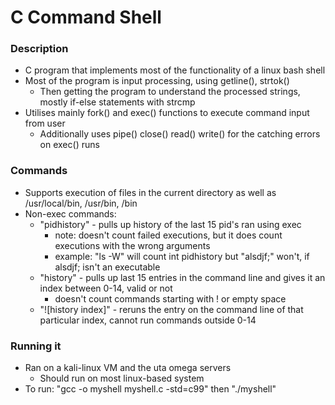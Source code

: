 # C Command Shell

### Description
- C program that implements most of the functionality of a linux bash shell
- Most of the program is input processing, using getline(), strtok()
  - Then getting the program to understand the processed strings, mostly if-else statements with strcmp
- Utilises mainly fork() and exec() functions to execute command input from user
  - Additionally uses pipe() close() read() write() for the catching errors on exec() runs

### Commands
- Supports execution of files in the current directory as well as /usr/local/bin, /usr/bin, /bin
- Non-exec commands:
  - "pidhistory" - pulls up history of the last 15 pid's ran using exec
    - note: doesn't count failed executions, but it does count executions with the wrong arguments
    - example:  "ls -W" will count int pidhistory but "alsdjf;" won't, if alsdjf; isn't an executable
  - "history" - pulls up last 15 entries in the command line and gives it an index between 0-14, valid or not
    - doesn't count commands starting with ! or empty space
  - "![history index]" - reruns the entry on the command line of that particular index, cannot run commands outside 0-14

### Running it
- Ran on a kali-linux VM and the uta omega servers
  - Should run on most linux-based system
- To run: "gcc -o myshell myshell.c -std=c99" then "./myshell"
